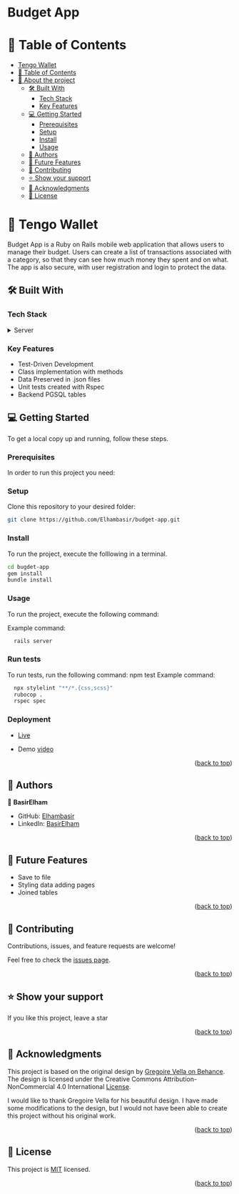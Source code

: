 # Budget App
<!-- TABLE OF CONTENTS -->

# 📗 Table of Contents

- [Tengo Wallet](#Tengo-Wallet)
- [📗 Table of Contents](#-table-of-contents)
- [📖 About the project ](#about-project)
  - [🛠 Built With ](#-built-with-)
    - [Tech Stack ](#tech-stack-)
    - [Key Features ](#key-features-)
  - [💻 Getting Started ](#-getting-started-)
    - [Prerequisites](#prerequisites)
    - [Setup](#setup)
    - [Install](#install)
    - [Usage](#usage)
  - [👥 Authors ](#-authors-)
  - [🔭 Future Features ](#-future-features-)
  - [🤝 Contributing ](#-contributing-)
  - [⭐️ Show your support ](#️-show-your-support-)
  - [🙏 Acknowledgments ](#-acknowledgments-)
  - [📝 License ](#-license-)

<!-- PROJECT DESCRIPTION -->

# 📖 Tengo Wallet <a name="about-project"></a>

Budget App is a Ruby on Rails mobile web application that allows users to manage their budget. Users can create a list of transactions associated with a category, so that they can see how much money they spent and on what. The app is also secure, with user registration and login to protect the data.

## 🛠 Built With <a name="built-with"></a>

### Tech Stack <a name="tech-stack"></a>

<details>
<summary>Server</summary>
  <ul>
    <li>Ruby</li>
    <li>Rails</li>
    <li>PostgreSQL</li>
  </ul>
</details>

<!-- Features -->

### Key Features <a name="key-features"></a>

- Test-Driven Development
- Class implementation with methods
- Data Preserved in .json files
- Unit tests created with Rspec
- Backend PGSQL tables


<!-- GETTING STARTED -->

## 💻 Getting Started <a name="getting-started"></a>

To get a local copy up and running, follow these steps.

### Prerequisites

In order to run this project you need:

### Setup

Clone this repository to your desired folder:

```sh
git clone https://github.com/Elhambasir/budget-app.git

```

### Install

To run the project, execute the folllowing in a terminal.

```sh
cd bugdet-app
gem install
bundle install
```

### Usage

To run the project, execute the following command:


Example command:

```sh
  rails server
```


### Run tests
To run tests, run the following command:
npm test
Example command:
```sh
  npx stylelint "**/*.{css,scss}"
  rubocop .
  rspec spec
```
### Deployment <a name="deployment"></a>

- [Live](https://budget-app-f5vg.onrender.com/)

- Demo [video](https://www.loom.com/share/a0dd5f383ad241f3a3e7681e60fb4350?sid=eb746e2f-4ce6-468e-9a54-dcc78763c837)
<p align="right">(<a href="#readme-top">back to top</a>)</p>

<!-- AUTHORS -->

## 👥 Authors <a name="authors"></a>


👤 **BasirElham**

- GitHub: [Elhambasir](https://github.com/Elhambasir)
- LinkedIn: [BasirElham](https://www.linkedin.com/in/basirelhamahmadi)

<p align="right">(<a href="#readme-top">back to top</a>)</p>

<!-- FUTURE FEATURES -->

## 🔭 Future Features <a name="future-features"></a>

- Save to file
- Styling data adding pages
- Joined tables


<p align="right">(<a href="#readme-top">back to top</a>)</p>

<!-- CONTRIBUTING -->

## 🤝 Contributing <a name="contributing"></a>

Contributions, issues, and feature requests are welcome!

Feel free to check the [issues page](https://github.com/Elhambasir/budget-app/issues/).

<p align="right">(<a href="#readme-top">back to top</a>)</p>

<!-- SUPPORT -->

## ⭐️ Show your support <a name="support"></a>

If you like this project, leave a star

<p align="right">(<a href="#readme-top">back to top</a>)</p>

<!-- ACKNOWLEDGEMENTS -->

## 🙏 Acknowledgments <a name="acknowledgements"></a>

This project is based on the original design by [Gregoire Vella on Behance](https://www.behance.net/gregoirevella). The design is licensed under the Creative Commons Attribution-NonCommercial 4.0 International [License](https://creativecommons.org/licenses/by-nc/4.0/).

I would like to thank Gregoire Vella for his beautiful design. I have made some modifications to the design, but I would not have been able to create this project without his original work.


<p align="right">(<a href="#readme-top">back to top</a>)</p>

<!-- FAQ (optional) -->

<!-- LICENSE -->

## 📝 License <a name="license"></a>

This project is [MIT](./LICENSE) licensed.

<p align="right">(<a href="#readme-top">back to top</a>)</p>
